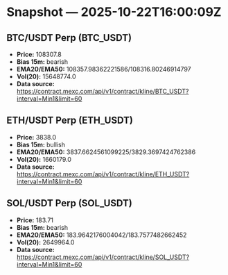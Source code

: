 # Snapshot — 2025-10-22T16:00:09Z

## BTC/USDT Perp (BTC_USDT)
- **Price:** 108307.8
- **Bias 15m:** bearish
- **EMA20/EMA50:** 108357.98362221586/108316.80246914797
- **Vol(20):** 15648774.0
- **Data source:** https://contract.mexc.com/api/v1/contract/kline/BTC_USDT?interval=Min1&limit=60

## ETH/USDT Perp (ETH_USDT)
- **Price:** 3838.0
- **Bias 15m:** bullish
- **EMA20/EMA50:** 3837.6624561099225/3829.3697424762386
- **Vol(20):** 1660179.0
- **Data source:** https://contract.mexc.com/api/v1/contract/kline/ETH_USDT?interval=Min1&limit=60

## SOL/USDT Perp (SOL_USDT)
- **Price:** 183.71
- **Bias 15m:** bearish
- **EMA20/EMA50:** 183.9642176004042/183.7577482662452
- **Vol(20):** 2649964.0
- **Data source:** https://contract.mexc.com/api/v1/contract/kline/SOL_USDT?interval=Min1&limit=60

